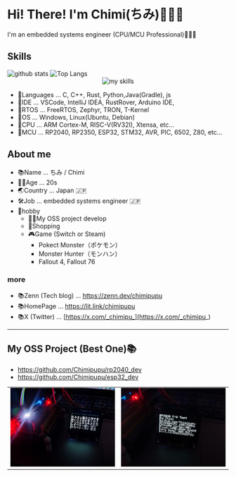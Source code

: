 # Hi! There! I'm Chimi(ちみ)🥳🇯🇵
I'm an embedded systems engineer (CPU/MCU Professional)🥳🇯🇵

## Skills

<div align="left"> 
  <img alt="github stats" height="170px" src="https://github-readme-stats.vercel.app/api/top-langs/?username=Chimipupu&theme=vue-dark&layout=compact" />
  <img alt="Top Langs" height="170px" src="https://github-readme-stats.vercel.app/api?username=Chimipupu&theme=vue-dark&layout=compact" />
</div>

<div align="center"> 
<img alt="my skills" src="https://skillicons.dev/icons?theme=dark&
perline=7&i=c,cpp,cmake,rust,java,gradle,python,js,linux,ubuntu,debian,raspberrypi,arduino,vscode" />
</div>

- 🚩Languages ... C, C++, Rust, Python,Java(Gradle), js
- 🚩IDE ... VSCode, IntelliJ IDEA, RustRover, Arduino IDE,
- 🚩RTOS ... FreeRTOS, Zephyr, TRON, T-Kernel
- 🚩OS ... Windows, Linux(Ubuntu, Debian)
- 🚩CPU ... ARM Cortex-M, RISC-V(RV32I), Xtensa, etc...
- 🚩MCU ... RP2040, RP2350, ESP32, STM32, AVR, PIC, 6502, Z80, etc...

## About me

- 📚Name ... ちみ / Chimi
- 💁‍♀️Age ... 20s
- 🌏Country ... Japan 🇯🇵
- 🛠️Job ... embedded systems engineer 🇯🇵
- 🚩hobby
  - 👩‍💻My OSS project develop
  - 🛒Shopping
  - 🎮Game (Switch or Steam)
    - Pokect Monster（ポケモン）
    - Monster Hunter（モンハン）
    - Fallout 4, Fallout 76

### more

- 📚Zenn (Tech blog) ... https://zenn.dev/chimipupu
- 📚HomePage ... https://lit.link/chimipupu
- 📚X (Twitter) ... [https://x.com/_chimipu_](https://x.com/_chimipu_)

****

## My OSS Project (Best One)📚

- https://github.com/Chimipupu/rp2040_dev
- https://github.com/Chimipupu/esp32_dev

<table>
  <tr>
    <td><img src="/doc/img/IMG_20241108_195849.jpg"></td>
    <td><img src="/doc/img/IMG_20241108_195825.jpg"></td>
  </tr>
</table>
